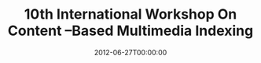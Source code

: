 ---
acronym: CBMI 2012
date: '2012-06-27T00:00:00'
ext_url: http://www.polytech.univ-savoie.fr/index.php?id=cbmi2012
location: Annecy, France
submission_date: '2012-01-13T00:00:00'
title: "10th International Workshop On Content \u2013Based Multimedia Indexing"
---